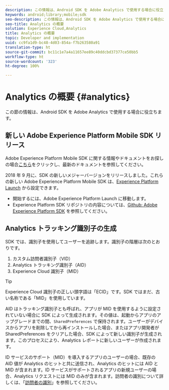 ```yaml
---
description: この情報は、Android SDK を Adobe Analytics で使用する場合に役立ちます。
keywords: android;library;mobile;sdk
seo-description: この情報は、Android SDK を Adobe Analytics で使用する場合に役立ちます。
seo-title: Analytics の概要
solution: Experience Cloud,Analytics
title: Analytics の概要
topic: Developer and implementation
uuid: cc9fa1d9-bc48-4d03-854a-f7b263580a91
translation-type: ht
source-git-commit: bc11c1e7a4a11657ee89c40ddcbd37377ce50bb5
workflow-type: ht
source-wordcount: '323'
ht-degree: 100%

---
```



# Analytics の概要 {#analytics}

この節の情報は、Android SDK を Adobe Analytics で使用する場合に役立ちます。

## 新しい Adobe Experience Platform Mobile SDK リリース

Adobe Experience Platform Mobile SDK に関する情報やドキュメントをお探しの場合[こちら](https://aep-sdks.gitbook.io/docs/)をクリックし、最新のドキュメントを参照してください。

2018 年 9 月に、SDK の新しいメジャーバージョンをリリースしました。これらの新しい Adobe Experience Platform Mobile SDK は、[Experience Platform Launch](https://www.adobe.com/jp/experience-platform/launch.html) から設定できます。

* 開始するには、Adobe Experience Platform Launch に移動します。
* Experience Platform SDK リポジトリの内容については、[Github: Adobe Experience Platform SDK](https://github.com/Adobe-Marketing-Cloud/acp-sdks) を参照してください。

## Analytics トラッキング識別子の生成

SDK では、識別子を使用してユーザーを追跡します。識別子の階層は次のとおりです。

1. カスタム訪問者識別子（VID）
1. Analytics トラッキング識別子（AID）
1. Experience Cloud 識別子（MID）

>[!TIP]
>
>Experience Cloud 識別子の正しい頭字語は「ECID」です。SDK ではまだ、古い名称である「MID」を使用しています。

AID はトラッキング識別子とも呼ばれ、アプリが MID を使用するように設定されていない場合に SDK によって生成されます。その値は、起動からアプリのアップグレードまでの間、`SharedPreferences` で保持されます。ユーザーがデバイスからアプリを削除してから再インストールした場合、またはアプリ開発者が SharedPreferences をクリアした場合、SDK によって新しい識別子が生成されます。このプロセスにより、Analytics レポートに新しいユーザーが作成されます。

ID サービスのサポート（MID）を導入するアプリのユーザーの場合、既存の AID 値が Analytics のヒットと共に送信され、Analytics のヒットには AID と MID が含まれます。ID サービスがサポートされるアプリの新規ユーザーの場合、Analytics リクエストには MID のみが含まれます。訪問者の識別について詳しくは、「[訪問者の識別](https://docs.adobe.com/content/help/ja-JP/analytics/export/analytics-data-feed/data-feed-contents/datafeeds-calculate.html)」を参照してください。
